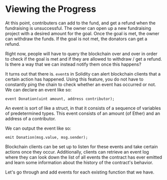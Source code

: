 # Viewing the Progress

At this point, contributers can add to the fund, and get a refund when the fundraising is unsuccessful. The owner can open up a new fundraising project with a desired amount for the goal. Once the goal is met, the owner can withdraw the funds. If the goal is not met, the donators can get a refund. 

Right now, people will have to query the blockchain over and over in order to check if the goal is met and if they are allowed to withdraw / get a refund. Is there a way that we can instead notify them once this happens?

It turns out that there is. `event`s in Solidity can alert blockchain clients that a certain action has happened. Using this feature, you do not have to constantly ping the chain to check whether an event has occurred or not. We can declare an event like so:

`event Donation(uint amount, address contributor);`

An event is sort of like a struct, in that it consists of a sequence of variables of predetermined types. This event consists of an amount (of Ether) and an address of a contributor. 

We can output the event like so:

`emit Donation(msg.value, msg.sender);`

Blockchain clients can be set up to listen for these events and take certain actions once they occur. Additionally, clients can retrieve an event log where they can look down the list of all events the contract has ever emitted and learn some information about the history of the contract's behavior.

Let's go through and add events for each existing function that we have. 


